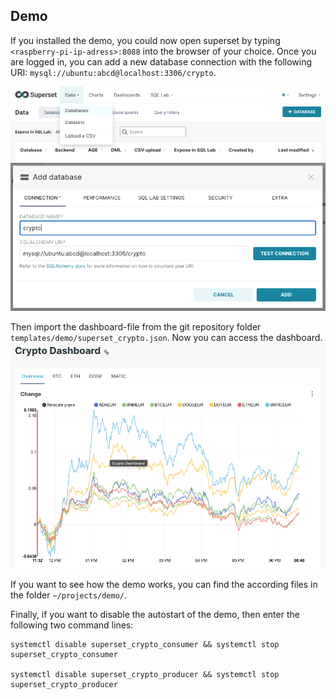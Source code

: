## Demo
If you installed the demo, you could now open superset by typing `<raspberry-pi-ip-adress>:8088` into the browser of your choice. 
Once you are logged in, you can add a new database connection with the following URI: `mysql://ubuntu:abcd@localhost:3306/crypto`. 

![](/images/add_database.png)
![](/images/database_uri.png)

Then import the dashboard-file from the git repository folder `templates/demo/superset_crypto.json`.
Now you can access the dashboard.
![](/images/dashboard.png)

If you want to see how the demo works, you can find the according files in the folder `~/projects/demo/`.

Finally, if you want to disable the autostart of the demo, then enter the following two command lines:

```
systemctl disable superset_crypto_consumer && systemctl stop superset_crypto_consumer

systemctl disable superset_crypto_producer && systemctl stop superset_crypto_producer
```